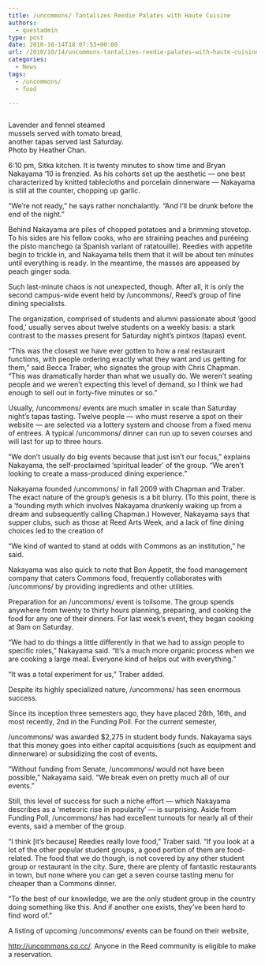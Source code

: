```yaml
---
title: /uncommons/ Tantalizes Reedie Palates with Haute Cuisine
authors: 
  - questadmin
type: post
date: 2010-10-14T18:07:53+00:00
url: /2010/10/14/uncommons-tantalizes-reedie-palates-with-haute-cuisine/
categories:
  - News
tags:
  - /uncommons/
  - food

---
```

<div id="attachment_392" style="width: 240px" class="wp-caption alignleft">
  <a href="https://i0.wp.com/www.reedquest.org/wp-content/uploads/2010/10/Uncommons.jpg"><img class="size-full wp-image-392   " title="Uncommons" src="https://i0.wp.com/www.reedquest.org/wp-content/uploads/2010/10/Uncommons.jpg?resize=230%2C153" alt="" data-recalc-dims="1" /></a>
  
  <p class="wp-caption-text">
    Lavender and fennel steamed mussels served with tomato bread, another tapas served last Saturday. Photo by Heather Chan.
  </p>
</div>

6:10 pm, Sitka kitchen. It is twenty minutes to show time and Bryan Nakayama ‘10 is frenzied. As his cohorts set up the aesthetic — one best characterized by knitted tablecloths and porcelain dinnerware — Nakayama is still at the counter, chopping up garlic.

“We’re not ready,” he says rather nonchalantly. “And I’ll be drunk before the end of the night.”

Behind Nakayama are piles of chopped potatoes and a brimming stovetop. To his sides are his fellow cooks, who are straining peaches and puréeing the pisto manchego (a Spanish variant of ratatouille). Reedies with appetite begin to trickle in, and Nakayama tells them that it will be about ten minutes until everything is ready. In the meantime, the masses are appeased by peach ginger soda.

Such last-minute chaos is not unexpected, though. After all, it is only the second campus-wide event held by /uncommons/, Reed’s group of fine dining specialists.

The organization, comprised of students and alumni passionate about ‘good food,’ usually serves about twelve students on a weekly basis: a stark contrast to the masses present for Saturday night’s pintxos (tapas) event.

“This was the closest we have ever gotten to how a real restaurant functions, with people ordering exactly what they want and us getting for them,” said Becca Traber, who signates the group with Chris Chapman. “This was dramatically harder than what we usually do. We weren’t seating people and we weren’t expecting this level of demand, so I think we had enough to sell out in forty-five minutes or so.”

Usually, /uncommons/ events are much smaller in scale than Saturday night’s tapas tasting. Twelve people — who must reserve a spot on their website — are selected via a lottery system and choose from a fixed menu of entrees. A typical /uncommons/ dinner can run up to seven courses and will last for up to three hours.

“We don’t usually do big events because that just isn’t our focus,” explains Nakayama, the self-proclaimed ‘spiritual leader’ of the group. “We aren’t looking to create a mass-produced dining experience.”

Nakayama founded /uncommons/ in fall 2009 with Chapman and Traber. The exact nature of the group’s genesis is a bit blurry. (To this point, there is a ‘founding myth which involves Nakayama drunkenly waking up from a dream and subsequently calling Chapman.) However, Nakayama says that supper clubs, such as those at Reed Arts Week, and a lack of fine dining choices led to the creation of
  
“We kind of wanted to stand at odds with Commons as an institution,” he said.

Nakayama was also quick to note that Bon Appetit, the food management company that caters Commons food, frequently collaborates with /uncommons/ by providing ingredients and other utilities.

Preparation for an /uncommons/ event is toilsome. The group spends anywhere from twenty to thirty hours planning, preparing, and cooking the food for any one of their dinners. For last week’s event, they began cooking at 9am on Saturday.

“We had to do things a little differently in that we had to assign people to specific roles,” Nakayama said. “It’s a much more organic process when we are cooking a large meal. Everyone kind of helps out with everything.”

“It was a total experiment for us,” Traber added.

Despite its highly specialized nature, /uncommons/ has seen enormous success.

Since its inception three semesters ago, they have placed 26th, 16th, and most recently, 2nd in the Funding Poll. For the current semester,
  
/uncommons/ was awarded $2,275 in student body funds. Nakayama says that this money goes into either capital acquisitions (such as equipment and dinnerware) or subsidizing the cost of events.

“Without funding from Senate, /uncommons/ would not have been possible,” Nakayama said. “We break even on pretty much all of our events.”

Still, this level of success for such a niche effort — which Nakayama describes as a ‘meteoric rise in popularity’ — is surprising. Aside from Funding Poll, /uncommons/ has had excellent turnouts for nearly all of their events, said a member of the group.

“I think [it’s because] Reedies really love food,” Traber said. “If you look at a lot of the other popular student groups, a good portion of them are food-related. The food that we do though, is not covered by any other student group or restaurant in the city. Sure, there are plenty of fantastic restaurants in town, but none where you can get a seven course tasting menu for cheaper than a Commons dinner.

“To the best of our knowledge, we are the only student group in the country doing something like this. And if another one exists, they’ve been hard to find word of.”

A listing of upcoming /uncommons/ events can be found on their website,
  
<http://uncommons.co.cc/>. Anyone in the Reed community is eligible to make a reservation.